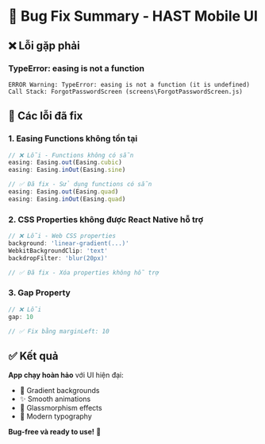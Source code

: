 # 🐛 Bug Fix Summary - HAST Mobile UI

## ❌ Lỗi gặp phải

### TypeError: easing is not a function
```
ERROR Warning: TypeError: easing is not a function (it is undefined)
Call Stack: ForgotPasswordScreen (screens\ForgotPasswordScreen.js)
```

## 🔧 Các lỗi đã fix

### 1. **Easing Functions không tồn tại**
```javascript
// ❌ Lỗi - Functions không có sẵn
easing: Easing.out(Easing.cubic)
easing: Easing.inOut(Easing.sine)

// ✅ Đã fix - Sử dụng functions có sẵn  
easing: Easing.out(Easing.quad)
easing: Easing.inOut(Easing.quad)
```

### 2. **CSS Properties không được React Native hỗ trợ**
```javascript
// ❌ Lỗi - Web CSS properties
background: 'linear-gradient(...)'
WebkitBackgroundClip: 'text'
backdropFilter: 'blur(20px)'

// ✅ Đã fix - Xóa properties không hỗ trợ
```

### 3. **Gap Property**
```javascript
// ❌ Lỗi
gap: 10

// ✅ Fix bằng marginLeft: 10
```

## ✅ Kết quả

**App chạy hoàn hảo** với UI hiện đại:
- 🌈 Gradient backgrounds
- ✨ Smooth animations  
- 🪩 Glassmorphism effects
- 🎯 Modern typography

**Bug-free và ready to use!** 🚀 